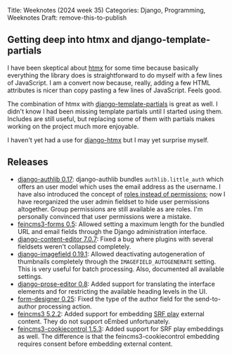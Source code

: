 Title: Weeknotes (2024 week 35)
Categories: Django, Programming, Weeknotes
Draft: remove-this-to-publish

## Getting deep into htmx and django-template-partials

I have been skeptical about [htmx](https://htmx.org/) for some time because basically everything the library does is straightforward to do myself with a few lines of JavaScript. I am a convert now because, really, adding a few HTML attributes is nicer than copy pasting a few lines of JavaScript. Feels good.

The combination of htmx with [django-template-partials](https://github.com/carltongibson/django-template-partials/) is great as well. I didn't know I had been missing template partials until I started using them. Includes are still useful, but replacing some of them with partials makes working on the project much more enjoyable.

I haven't yet had a use for [django-htmx](https://django-htmx.readthedocs.io/) but I may yet surprise myself.

## Releases

- [django-authlib 0.17](https://pypi.org/project/django-authlib/): django-authlib bundles `authlib.little_auth` which offers an user model which uses the email address as the username. I have also introduced the concept of [roles instead of permissions](https://406.ch/writing/keep-content-managers-admin-access-up-to-date-with-role-based-permissions/); now I have reorganized the user admin fieldset to hide user permissions altogether. Group permissions are still available as are roles. I'm personally convinced that user permissions were a mistake.
- [feincms3-forms 0.5](https://pypi.org/project/feincms3-forms/): Allowed setting a maximum length for the bundled URL and email fields through the Django administration interface.
- [django-content-editor 7.0.7](https://pypi.org/project/django-content-editor/): Fixed a bug where plugins with several fieldsets weren't collapsed completely.
- [django-imagefield 0.19.1](https://pypi.org/project/django-imagefield/): Allowed deactivating autogeneration of thumbnails completely through the ``IMAGEFIELD_AUTOGENERATE`` setting. This is very useful for batch processing. Also, documented all available settings.
- [django-prose-editor 0.8](https://pypi.org/project/django-prose-editor/): Added support for translating the interface elements and for restricting the available heading levels in the UI.
- [form-designer 0.25](https://pypi.org/project/form-designer/): Fixed the type of the author field for the send-to-author processing action.
- [feincms3 5.2.2](https://pypi.org/project/feincms3/): Added support for embedding [SRF play](https://www.srf.ch/play/tv) external content. They do not support oEmbed unfortunately.
- [feincms3-cookiecontrol 1.5.3](https://pypi.org/project/feincms3-cookiecontrol/): Added support for SRF play embeddings as well. The difference is that the feincms3-cookiecontrol embedding requires consent before embedding external content.
